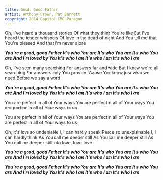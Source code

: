 ```yaml
---
title: Good, Good Father
artist: Anthony Brown, Pat Barrett
copyright: 2014 Capitol CMG Paragon
---
```

Oh, I've heard a thousand stories
Of what they think You're like
But I've heard the tender whispers
Of love in the dead of night
And You tell me that You're pleased
And that I'm never alone

 ***You're a good, good Father
  It's who You are
  It's who You are
  It's who You are
  And I'm loved by You
  It's who I am
  It's who I am
  It's who I am***

Oh, I've seen many searching
For answers far and wide
But I know we're all searching
For answers only You provide
'Cause You know just what we need
Before we say a word

 ***You're a good, good Father
  It's who You are
  It's who You are
  It's who You are
  And I'm loved by You
  It's who I am
  It's who I am
  It's who I am***

You are perfect in all of Your ways
You are perfect in all of Your ways
You are perfect in all of Your ways
  to us

You are perfect in all of Your ways
You are perfect in all of Your ways
You are perfect in all of Your ways
  to us

Oh, it's love so undeniable
I, I can hardly speak
Peace so unexplainable
I, I can hardly think
As You call me deeper still
As You call me deeper still
As You call me deeper still
Into love, love, love

 ***You're a good, good Father
  It's who You are
  It's who You are
  It's who You are
  And I'm loved by You
  It's who I am
  It's who I am
  It's who I am***

 ***You're a good, good Father
  It's who You are
  It's who You are
  It's who You are
  And I'm loved by You
  It's who I am
  It's who I am
  It's who I am***